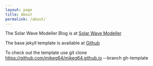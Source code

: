 ```yaml
---
layout: page
title: About
permalink: /about/
---
```


The Solar Wave Modeller Blog is at
[Solar Wave Modeller](http://solarwavetheory.blogspot.com/)

The base jekyll template is available at
[Github](https://github.com/mikeg64/mikeg64.github.io)

To check out the template use git clone https://github.com/mikeg64/mikeg64.github.io --branch gh-template




